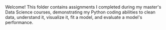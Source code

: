 Welcome! This folder contains assignments I completed during my master's Data Science courses, demonstrating my Python coding abilities to
clean data, understand it, visualize it, fit a model, and evaluate a model's performance. 
